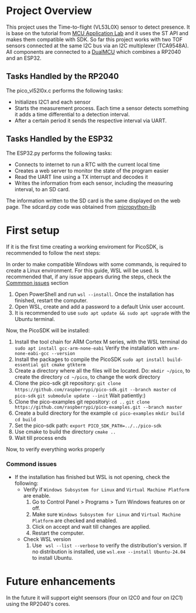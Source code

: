 # Project Overview
This project uses the Time-to-flight (VL53L0X) sensor to detect presence. It is base on the tutorial from [MCU Application Lab](https://www.youtube.com/watch?v=VumcBR-MNf0&t=22s&ab_channel=MCUApplicationLab) and it uses the ST API and makes them compatible with SDK.
So far this project works with two TOF sensors connected at the same I2C bus via an I2C multiplexer (TCA9548A). All components are connected to a [DualMCU](https://github.com/UNIT-Electronics/DualMCU) which combines a RP2040 and an ESP32.

## Tasks Handled by the RP2040

The pico_vl52l0x.c performs the following tasks:
* Initializes I2C1 and each sensor
* Starts the measurement process. Each time a sensor detects something it adds a time differential to a detection interval.
* After a certain period it sends the respective interval via UART.

## Tasks Handled by the ESP32

The ESP32.py performs the following tasks:
* Connects to internet to run a RTC with the current local time
* Creates a web server to monitor the state of the program easier
* Read the UART line using a TX interrupt and decodes it
* Writes the information from each sensor, including the measuring interval, to an SD card.

The information written to the SD card is the same displayed on the web page. The sdcard.py code was obtained from [micropython-lib](https://github.com/micropython/micropython-lib/blob/master/micropython/drivers/storage/sdcard/sdcard.py)
# First setup

If it is the first time creating a working enviroment for PicoSDK, is recommended to follow the next steps:

In order to make compatible Windows with some commands, is required to create a Linux environment. For this guide, WSL will be used. Is recommended that, if any issue appears during the steps, check the [Commmon issues](#commond-issues) section
1. Open PowerShell and run `wsl --install`. Once the installation has finished, restart the computer.
2. Open WSL, create and add a password to a default Unix user account.
3. It is recommended to use `sudo apt update && sudo apt upgrade` with the Ubuntu terminal.

Now, the PicoSDK will be installed:
1. Install the tool chain for ARM Cortex M series, with the WSL terminal do
   `sudo apt install gcc-arm-none-eabi`
   Verify the installation with
   `arm-none-eabi-gcc --version`
2. Install the packages to compile the PicoSDK
   `sudo apt install build-essential git cmake gtkterm`
3. Create a directory where all the files will be located. Do:
   `mkdir ~/pico`, to create the directory
   `cd ~/pico`,  to change the work directory
4. Clone the pico-sdk git repository:
   `git clone https://github.com/raspberrypi/pico-sdk.git --branch master`
   `cd pico-sdk`
   `git submodule update --init`
   Wait patiently:)
5. Clone the pico-examples git repository:
   `cd ..`
   `git clone https://github.com/raspberrypi/pico-examples.git --branch master`
6. Create a build directory for the example
   `cd pico-examples`
   `mkdir build`
   `cd build`
7. Set the pico-sdk path:
   `export PICO_SDK_PATH=../../pico-sdk`
8. Use cmake to build the directory
  `cmake ..`
9. Wait till process ends

Now, to verify everything works properly 
   
   
### Commond issues
* If the installation has finished but WSL is not opening, check the following:
   * Verify if `Windows Subsystem for Linux` and `Virtual Machine Platform` are enable.
      1. Go to Control Panel > Programs > Turn Windows features on or off.
      2. Make sure `Windows Subsystem for Linux` and `Virtual Machine Platform` are checked and enabled.
      3. Click on accept and wait till changes are applied.
      4. Restart the computer.
   * Check WSL version
     1. Use ` wsl --list --verbose` to verify the distribution's version. If no distribution is installed, use `wsl.exe --install Ubuntu-24.04` to install Ubuntu.

# Future enhancements
 
In the future it will support eight seensors (four on I2C0 and four on I2C1) using the RP2040's cores.
